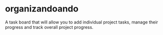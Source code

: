 # organizandoando
A task board that will allow you to add individual project tasks, manage their progress and track overall project progress.
